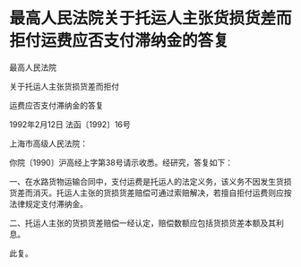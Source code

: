 # 最高人民法院关于托运人主张货损货差而拒付运费应否支付滞纳金的答复

<!-- INFO END -->

最高人民法院

关于托运人主张货损货差而拒付

运费应否支付滞纳金的答复

1992年2月12日 法函〔1992〕16号

上海市高级人民法院：

你院〔1990〕沪高经上字第38号请示收悉。经研究，答复如下：

一、在水路货物运输合同中，支付运费是托运人的法定义务，该义务不因发生货损货差而消灭。托运人主张的货损货差赔偿可通过索赔解决，若擅自拒付运费则应按法律规定支付滞纳金。

二、托运人主张的货损货差赔偿一经认定，赔偿数额应包括货损货差本额及其利息。

此复。
